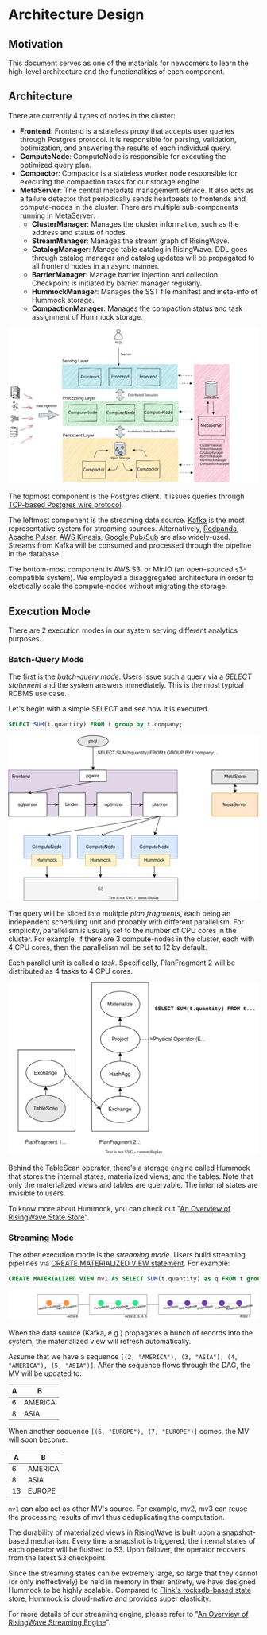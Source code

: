 # Architecture Design

## Motivation

This document serves as one of the materials for newcomers to learn the high-level architecture and the functionalities of each component.

## Architecture

There are currently 4 types of nodes in the cluster:

* **Frontend**: Frontend is a stateless proxy that accepts user queries through Postgres protocol. It is responsible for parsing, validation, optimization, and answering the results of each individual query.
* **ComputeNode**: ComputeNode is responsible for executing the optimized query plan.
* **Compactor**: Compactor is a stateless worker node responsible for executing the compaction tasks for our storage engine.
* **MetaServer**: The central metadata management service. It also acts as a failure detector that periodically sends heartbeats to frontends and compute-nodes in the cluster. There are multiple sub-components running in MetaServer:
   * **ClusterManager**: Manages the cluster information, such as the address and status of nodes.
   * **StreamManager**: Manages the stream graph of RisingWave.
   * **CatalogManager**: Manage table catalog in RisingWave. DDL goes through catalog manager and catalog updates will be propagated to all frontend nodes in an async manner.
   * **BarrierManager**: Manage barrier injection and collection. Checkpoint is initiated by barrier manager regularly.
   * **HummockManager**: Manages the SST file manifest and meta-info of Hummock storage.
   * **CompactionManager**: Manages the compaction status and task assignment of Hummock storage.

![Architecture](../images/architecture-design/architecture.svg)

The topmost component is the Postgres client. It issues queries through [TCP-based Postgres wire protocol](https://www.postgresql.org/docs/current/protocol.html).

The leftmost component is the streaming data source. [Kafka](https://kafka.apache.org) is the most representative system for streaming sources. Alternatively, [Redpanda](https://redpanda.com/), [Apache Pulsar](https://pulsar.apache.org/), [AWS Kinesis](https://aws.amazon.com/kinesis), [Google Pub/Sub](https://cloud.google.com/pubsub/docs/overview) are also widely-used. Streams from Kafka will be consumed and processed through the pipeline in the database.

The bottom-most component is AWS S3, or MinIO (an open-sourced s3-compatible system). We employed a disaggregated architecture in order to elastically scale the compute-nodes without migrating the storage.

## Execution Mode

There are 2 execution modes in our system serving different analytics purposes.

### Batch-Query Mode

The first is the *batch-query mode*. Users issue such a query via a *SELECT statement* and the system answers immediately. This is the most typical RDBMS use case.

Let's begin with a simple SELECT and see how it is executed.

```sql
SELECT SUM(t.quantity) FROM t group by t.company;
```

![Batch-Query](../images/architecture-design/batch-query.svg)

The query will be sliced into multiple *plan fragments*, each being an independent scheduling unit and probably with different parallelism. For simplicity, parallelism is usually set to the number of CPU cores in the cluster. For example, if there are 3 compute-nodes in the cluster, each with 4 CPU cores, then the parallelism will be set to 12 by default.

Each parallel unit is called a *task*. Specifically, PlanFragment 2 will be distributed as 4 tasks to 4 CPU cores.

![Plan-Fragments](../images/architecture-design/plan-fragments.svg)

Behind the TableScan operator, there's a storage engine called Hummock that stores the internal states, materialized views, and the tables. Note that only the materialized views and tables are queryable. The internal states are invisible to users.

To know more about Hummock, you can check out "[An Overview of RisingWave State Store](./state-store-overview.md)".

### Streaming Mode

The other execution mode is the *streaming mode*. Users build streaming pipelines via [CREATE MATERIALIZED VIEW statement](https://www.postgresql.org/docs/current/sql-creatematerializedview.html).
For example:

```sql
CREATE MATERIALIZED VIEW mv1 AS SELECT SUM(t.quantity) as q FROM t group by t.company;
```

![Stream-Pipeline](../images/architecture-design/stream-pipeline.png)

When the data source (Kafka, e.g.) propagates a bunch of records into the system, the materialized view will refresh automatically.

Assume that we have a sequence `[(2, "AMERICA"), (3, "ASIA"), (4, "AMERICA"), (5, "ASIA")]`. After the sequence flows through the DAG, the MV will be updated to:

| A | B
| - | -
| 6 | AMERICA
| 8 | ASIA

When another sequence `[(6, "EUROPE"), (7, "EUROPE")]` comes, the MV will soon become:

| A | B
| - | -
| 6 | AMERICA
| 8 | ASIA
| 13 | EUROPE

`mv1` can also act as other MV's source. For example, mv2, mv3 can reuse the processing results of mv1 thus deduplicating the computation.

The durability of materialized views in RisingWave is built upon a snapshot-based mechanism. Every time a snapshot is triggered, the internal states of each operator will be flushed to S3. Upon failover, the operator recovers from the latest S3 checkpoint.

Since the streaming states can be extremely large, so large that they cannot (or only ineffectively) be held in memory in their entirety, we have designed Hummock to be highly scalable. Compared to [Flink's rocksdb-based state store](https://nightlies.apache.org/flink/flink-docs-release-1.14/docs/ops/state/state_backends/#the-embeddedrocksdbstatebackend), Hummock is cloud-native  and provides super elasticity.

For more details of our streaming engine, please refer to "[An Overview of RisingWave Streaming Engine](./streaming-overview.md)".
